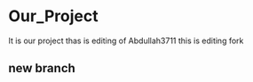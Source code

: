 # Our_Project
It is our project
thas is editing of Abdullah3711
this is editing fork 
## new branch
